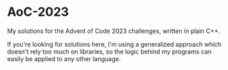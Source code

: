# AoC-2023
My solutions for the Advent of Code 2023 challenges, written in plain C++.

If you're looking for solutions here, I'm using a generalized approach which doesn't rely too much on libraries, so the logic behind my programs can easily be applied to any other language.
